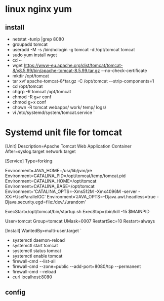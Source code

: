 # linux nginx yum

## install
- netstat -tunlp |grep 8080
- groupadd tomcat
- useradd -M -s /bin/nologin -g tomcat -d /opt/tomcat tomcat
- sudo yum install wget
- cd ~
- wget https://www-eu.apache.org/dist/tomcat/tomcat-8/v8.5.99/bin/apache-tomcat-8.5.99.tar.gz --no-check-certificate
- mkdir /opt/tomcat
- tar xvf apache-tomcat-8*tar.gz -C /opt/tomcat --strip-components=1
- cd /opt/tomcat
- chgrp -R tomcat /opt/tomcat
- chmod -R g+r conf
- chmod g+x conf
- chown -R tomcat webapps/ work/ temp/ logs/
- vi /etc/systemd/system/tomcat.service
`
# Systemd unit file for tomcat
[Unit]
Description=Apache Tomcat Web Application Container
After=syslog.target network.target

[Service]
Type=forking

Environment=JAVA_HOME=/usr/lib/jvm/jre
Environment=CATALINA_PID=/opt/tomcat/temp/tomcat.pid
Environment=CATALINA_HOME=/opt/tomcat
Environment=CATALINA_BASE=/opt/tomcat
Environment='CATALINA_OPTS=-Xms512M -Xmx4096M -server -XX:+UseParallelGC'
Environment='JAVA_OPTS=-Djava.awt.headless=true -Djava.security.egd=file:/dev/./urandom'

ExecStart=/opt/tomcat/bin/startup.sh
ExecStop=/bin/kill -15 $MAINPID

User=tomcat
Group=tomcat
UMask=0007
RestartSec=10
Restart=always

[Install]
WantedBy=multi-user.target
`
- systemctl daemon-reload
- systemctl start tomcat
- systemctl status tomcat
- systemctl enable tomcat 
- firewall-cmd --list-all
- firewall-cmd --zone=public --add-port=8080/tcp --permanent
- firewall-cmd --reload
- curl localhost:8080

## config
